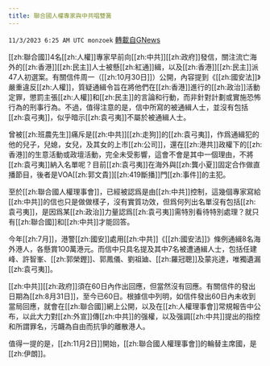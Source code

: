 ```yaml
---
title: 聯合國人權專家與中共唱雙簧
---
```

`11/3/2023 6:25 AM UTC monzoek` [轉載自GNews](https://gnews.org/articles/1916216)

[[zh:聯合國]]4名[[zh:人權]]專家早前向[[zh:中共]][[zh:政府]]發信，關注流亡海外的[[zh:香港]][[zh:民主]]人士被懸[[zh:紅通]]緝，以及[[zh:香港]][[zh:民主]]派47人初選案。有關信件周一（[[zh:10月30日]]）公開，內容提到《[[zh:國安法]]》嚴重違反[[zh:人權]]，質疑通緝令旨在將他們在[[zh:香港]]進行的[[zh:政治]]活動定罪，懲罰主張[[zh:人權]]和[[zh:民主]]的言論和行動，而非針對計劃或實施恐怖行為的刑事行為。不過，值得注意的是，信中所寫的被通緝人士，並沒有包括[[zh:袁弓夷]]，似乎暗示[[zh:袁弓夷]]不屬於被通緝人士。

曾被[[zh:班農先生]]痛斥是[[zh:中共]][[zh:走狗]]的[[zh:袁弓夷]]，作爲通緝犯的他的兒子，兒媳，女兒，及其女的上市[[zh:公司]]，還在[[zh:港共]]政權下的[[zh:香港]]的生意活動或政壇活動，完全未受影響，這會不會是其中一個理由，不將[[zh:袁弓夷]]納入名單呢？目前[[zh:袁弓夷]]在海外與[[zh:龔小夏]]固定合作做直播節目，後者是VOA[[zh:郭文貴]][[zh:419斷播]]門[[zh:事件]]的主犯。

至於[[zh:聯合國人權理事會]]，已經被認爲是由[[zh:中共]]控制，這幾個專家寫給[[zh:中共]]的信也只是做做樣子，沒有實質功效，但爲何列出名單沒有包括[[zh:袁弓夷]]，是因爲某[[zh:政治]]力量認爲[[zh:袁弓夷]]需特別看待特別處理？就只有[[zh:聯合國]]和[[zh:中共]]才能回答。

今年[[zh:7月]]，港警[[zh:國安]]處用[[zh:中共]]《[[zh:國安法]]》條例通緝8名海外港人，各懸賞100萬港元。而信中只具名提及其中7名被遭通緝人士，包括任建峰、許智峯、[[zh:郭榮鏗]]、郭鳳儀、劉祖廸、[[zh:羅冠聰]]及蒙兆達，唯獨遺漏[[zh:袁弓夷]]。

[[zh:中共]][[zh:政府]]須在60日內作出回應，但當然沒有回應。有關信件的發出日期為[[zh:8月31日]]，至今已60日。根據信中列明，如信件發出60日內未收到當局回應，就會在[[zh:聯合國]]網上公開，以及在[[zh:人權理事會]]常規報告中公布，以此大力對[[zh:外宣]]傳[[zh:中共]]的强權，以及强調[[zh:中共]]提出的指控和所謂罪名，污衊為自由而抗爭的離散港人。

值得一提的是，[[zh:11月2日]]開始，[[zh:聯合國人權理事會]]的輪替主席國，是[[zh:伊朗]]。
